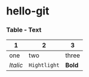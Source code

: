 # hello-git
### Table - Text

1 | 2 | 3
--- | --- | ---
one | two | three
*Italic* | `Hightlight` | **Bold**

